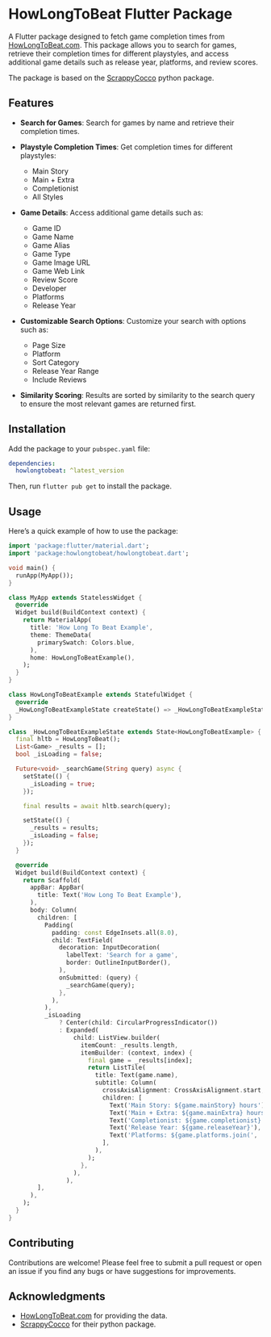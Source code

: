 # HowLongToBeat Flutter Package

A Flutter package designed to fetch game completion times from [HowLongToBeat.com](https://howlongtobeat.com/). This package allows you to search for games, retrieve their completion times for different playstyles, and access additional game details such as release year, platforms, and review scores.

The package is based on the [ScrappyCocco](https://github.com/ScrappyCocco) python package.

## Features

- **Search for Games**: Search for games by name and retrieve their completion times.
- **Playstyle Completion Times**: Get completion times for different playstyles:

  - Main Story
  - Main + Extra
  - Completionist
  - All Styles

- **Game Details**: Access additional game details such as:
  - Game ID
  - Game Name
  - Game Alias
  - Game Type
  - Game Image URL
  - Game Web Link
  - Review Score
  - Developer
  - Platforms
  - Release Year
- **Customizable Search Options**: Customize your search with options such as:
  - Page Size
  - Platform
  - Sort Category
  - Release Year Range
  - Include Reviews
- **Similarity Scoring**: Results are sorted by similarity to the search query to ensure the most relevant games are returned first.

## Installation

Add the package to your `pubspec.yaml` file:

```yaml
dependencies:
  howlongtobeat: ^latest_version
```

Then, run `flutter pub get` to install the package.

## Usage

Here’s a quick example of how to use the package:

```dart
import 'package:flutter/material.dart';
import 'package:howlongtobeat/howlongtobeat.dart';

void main() {
  runApp(MyApp());
}

class MyApp extends StatelessWidget {
  @override
  Widget build(BuildContext context) {
    return MaterialApp(
      title: 'How Long To Beat Example',
      theme: ThemeData(
        primarySwatch: Colors.blue,
      ),
      home: HowLongToBeatExample(),
    );
  }
}

class HowLongToBeatExample extends StatefulWidget {
  @override
  _HowLongToBeatExampleState createState() => _HowLongToBeatExampleState();
}

class _HowLongToBeatExampleState extends State<HowLongToBeatExample> {
  final hltb = HowLongToBeat();
  List<Game> _results = [];
  bool _isLoading = false;

  Future<void> _searchGame(String query) async {
    setState(() {
      _isLoading = true;
    });

    final results = await hltb.search(query);

    setState(() {
      _results = results;
      _isLoading = false;
    });
  }

  @override
  Widget build(BuildContext context) {
    return Scaffold(
      appBar: AppBar(
        title: Text('How Long To Beat Example'),
      ),
      body: Column(
        children: [
          Padding(
            padding: const EdgeInsets.all(8.0),
            child: TextField(
              decoration: InputDecoration(
                labelText: 'Search for a game',
                border: OutlineInputBorder(),
              ),
              onSubmitted: (query) {
                _searchGame(query);
              },
            ),
          ),
          _isLoading
              ? Center(child: CircularProgressIndicator())
              : Expanded(
                  child: ListView.builder(
                    itemCount: _results.length,
                    itemBuilder: (context, index) {
                      final game = _results[index];
                      return ListTile(
                        title: Text(game.name),
                        subtitle: Column(
                          crossAxisAlignment: CrossAxisAlignment.start,
                          children: [
                            Text('Main Story: ${game.mainStory} hours'),
                            Text('Main + Extra: ${game.mainExtra} hours'),
                            Text('Completionist: ${game.completionist} hours'),
                            Text('Release Year: ${game.releaseYear}'),
                            Text('Platforms: ${game.platforms.join(', ')}'),
                          ],
                        ),
                      );
                    },
                  ),
                ),
        ],
      ),
    );
  }
}
```

## Contributing

Contributions are welcome! Please feel free to submit a pull request or open an issue if you find any bugs or have suggestions for improvements.

## Acknowledgments

- [HowLongToBeat.com](https://howlongtobeat.com/) for providing the data.
- [ScrappyCocco](https://github.com/ScrappyCocco) for their python package.
